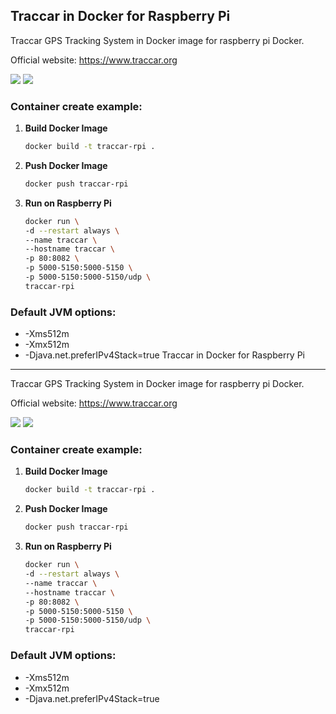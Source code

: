 Traccar in Docker for Raspberry Pi
---

Traccar GPS Tracking System in Docker image for raspberry pi Docker.

Official website: <https://www.traccar.org>


[![](https://images.microbadger.com/badges/version/traccar/traccar:4.10.svg)](https://microbadger.com/images/traccar/traccar:4.8)
[![](https://images.microbadger.com/badges/image/traccar/traccar:4.10.svg)](https://microbadger.com/images/traccar/traccar:4.8)


### Container create example:
1. **Build Docker Image**
    ```bash
    docker build -t traccar-rpi .
    ```

1. **Push Docker Image**
    ```bash
    docker push traccar-rpi
    ```

1. **Run on Raspberry Pi**
    ```bash
    docker run \
    -d --restart always \
    --name traccar \
    --hostname traccar \
    -p 80:8082 \
    -p 5000-5150:5000-5150 \
    -p 5000-5150:5000-5150/udp \
    traccar-rpi
    ```

### Default JVM options:
- -Xms512m
- -Xmx512m
- -Djava.net.preferIPv4Stack=true
Traccar in Docker for Raspberry Pi
---

Traccar GPS Tracking System in Docker image for raspberry pi Docker.

Official website: <https://www.traccar.org>


[![](https://images.microbadger.com/badges/version/traccar/traccar:4.10.svg)](https://microbadger.com/images/traccar/traccar:4.8)
[![](https://images.microbadger.com/badges/image/traccar/traccar:4.10.svg)](https://microbadger.com/images/traccar/traccar:4.8)


### Container create example:
1. **Build Docker Image**
    ```bash
    docker build -t traccar-rpi .
    ```

1. **Push Docker Image**
    ```bash
    docker push traccar-rpi
    ```

1. **Run on Raspberry Pi**
    ```bash
    docker run \
    -d --restart always \
    --name traccar \
    --hostname traccar \
    -p 80:8082 \
    -p 5000-5150:5000-5150 \
    -p 5000-5150:5000-5150/udp \
    traccar-rpi
    ```

### Default JVM options:
- -Xms512m
- -Xmx512m
- -Djava.net.preferIPv4Stack=true

